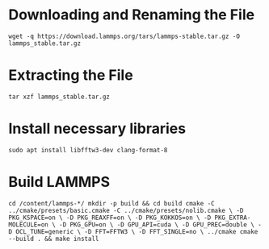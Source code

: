 # Downloading and Renaming the File
`wget -q https://download.lammps.org/tars/lammps-stable.tar.gz -O lammps_stable.tar.gz`

# Extracting the File
`tar xzf lammps_stable.tar.gz`

# Install necessary libraries
`sudo apt install libfftw3-dev clang-format-8`

# Build LAMMPS
`cd /content/lammps-*/
mkdir -p build && cd build
cmake -C ../cmake/presets/basic.cmake -C ../cmake/presets/nolib.cmake \
-D PKG_KSPACE=on \
-D PKG_REAXFF=on \
-D PKG_KOKKOS=on \
-D PKG_EXTRA-MOLECULE=on \
-D PKG_GPU=on \
-D GPU_API=cuda \
-D GPU_PREC=double \
-D OCL_TUNE=generic \
-D FFT=FFTW3 \
-D FFT_SINGLE=no \
../cmake
cmake --build . && make install`
